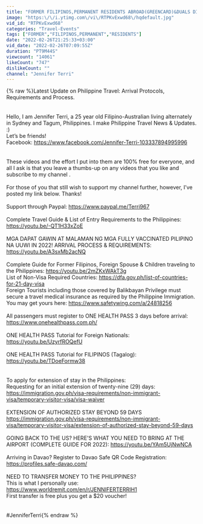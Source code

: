 ```yaml
---
title: "FORMER FILIPINOS,PERMANENT RESIDENTS ABROAD(GREENCARD)&DUALS DIFFERENCES IN TRAVELLING TO PH"
image: "https:\/\/i.ytimg.com\/vi\/RTPKvExwd68\/hqdefault.jpg"
vid_id: "RTPKvExwd68"
categories: "Travel-Events"
tags: ["FORMER","FILIPINOS,PERMANENT","RESIDENTS"]
date: "2022-02-26T21:25:33+03:00"
vid_date: "2022-02-26T07:09:55Z"
duration: "PT9M44S"
viewcount: "14061"
likeCount: "747"
dislikeCount: ""
channel: "Jennifer Terri"
---
```

{% raw %}Latest Update on Philippine Travel: Arrival Protocols, Requirements and Process.<br /><br /><br />Hello, I am Jennifer Terri, a 25 year old Filipino-Australian living alternately in Sydney and Tagum, Philippines. I make Philippine Travel News &amp; Updates. :)<br />Let’s be friends!<br />Facebook: <a rel="nofollow" target="blank" href="https://www.facebook.com/Jennifer-Terri-103337894995996">https://www.facebook.com/Jennifer-Terri-103337894995996</a><br /><br /><br />These videos and the effort I put into them are 100% free for everyone, and all I ask is that you leave a thumbs-up on any videos that you like and subscribe to my channel .<br /><br />For those of you that still wish to support my channel further, however, I’ve posted my link below. Thanks!<br /><br />Support through Paypal: <a rel="nofollow" target="blank" href="https://www.paypal.me/Terri967">https://www.paypal.me/Terri967</a><br /><br />Complete Travel Guide &amp; List of Entry Requirements to the Philippines: <a rel="nofollow" target="blank" href="https://youtu.be/-QT1H33xZoE">https://youtu.be/-QT1H33xZoE</a><br /><br />MGA DAPAT GAWIN AT MALAMAN NG MGA FULLY VACCINATED PILIPINO NA UUWI IN 2022! ARRIVAL PROCESS &amp; REQUIREMENTS: <a rel="nofollow" target="blank" href="https://youtu.be/A3sxMb2acNQ">https://youtu.be/A3sxMb2acNQ</a><br /><br />Complete Guide for Former Filipinos, Foreign Spouse &amp; Children traveling to the Philippines: <a rel="nofollow" target="blank" href="https://youtu.be/2mZKxWAkT3g">https://youtu.be/2mZKxWAkT3g</a><br />List of Non-Visa Required Countries: <a rel="nofollow" target="blank" href="https://dfa.gov.ph/list-of-countries-for-21-day-visa">https://dfa.gov.ph/list-of-countries-for-21-day-visa</a><br />Foreign Tourists including those covered by Balikbayan Privilege must secure a travel medical insurance as required by the Philippine Immigration. You may get yours here: <a rel="nofollow" target="blank" href="https://www.safetywing.com/a/24818256">https://www.safetywing.com/a/24818256</a><br /><br />All passengers must register to ONE HEALTH PASS 3 days before arrival: <a rel="nofollow" target="blank" href="https://www.onehealthpass.com.ph/">https://www.onehealthpass.com.ph/</a><br /><br />ONE HEALTH PASS Tutorial for Foreign Nationals: <a rel="nofollow" target="blank" href="https://youtu.be/UzyrfROQefU">https://youtu.be/UzyrfROQefU</a><br /><br />ONE HEALTH PASS Tutorial for FILIPINOS (Tagalog): <a rel="nofollow" target="blank" href="https://youtu.be/TDoeFormw38">https://youtu.be/TDoeFormw38</a><br /><br /><br />To apply for extension of stay in the Philippines: <br />Requesting for an initial extension of twenty-nine (29) days: <a rel="nofollow" target="blank" href="https://immigration.gov.ph/visa-requirements/non-immigrant-visa/temporary-visitor-visa/visa-waiver">https://immigration.gov.ph/visa-requirements/non-immigrant-visa/temporary-visitor-visa/visa-waiver</a><br /><br />EXTENSION OF AUTHORIZED STAY BEYOND 59 DAYS<br /><a rel="nofollow" target="blank" href="https://immigration.gov.ph/visa-requirements/non-immigrant-visa/temporary-visitor-visa/extension-of-authorized-stay-beyond-59-days">https://immigration.gov.ph/visa-requirements/non-immigrant-visa/temporary-visitor-visa/extension-of-authorized-stay-beyond-59-days</a><br /><br />GOING BACK TO THE US? HERE'S WHAT YOU NEED TO BRING AT THE AIRPORT (COMPLETE GUIDE FOR 2022): <a rel="nofollow" target="blank" href="https://youtu.be/YAm5UjNwNCA">https://youtu.be/YAm5UjNwNCA</a><br /><br />Arriving in Davao? Register to Davao Safe QR Code Registration: <a rel="nofollow" target="blank" href="https://profiles.safe-davao.com/">https://profiles.safe-davao.com/</a><br /><br />NEED TO TRANSFER MONEY TO THE PHILIPPINES?<br />This is what I personally use: <br /><a rel="nofollow" target="blank" href="https://www.worldremit.com/en/r/JENNIFERTERRIH1">https://www.worldremit.com/en/r/JENNIFERTERRIH1</a><br />First transfer is free plus you get a $20 voucher!<br /><br /><br />#JenniferTerri{% endraw %}

